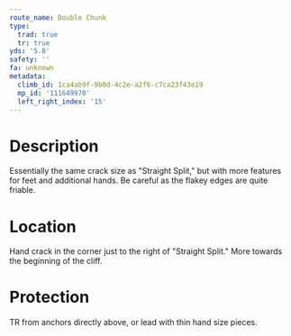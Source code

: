 ```yaml
---
route_name: Double Chunk
type:
  trad: true
  tr: true
yds: '5.8'
safety: ''
fa: unknown
metadata:
  climb_id: 1ca4ab9f-9b0d-4c2e-a2f6-c7ca23f43e19
  mp_id: '111649970'
  left_right_index: '15'
---
```

# Description
Essentially the same crack size as "Straight Split," but with more features for feet and additional hands. Be careful as the flakey edges are quite friable.

# Location
Hand crack in the corner just to the right of "Straight Split." More towards the beginning of the cliff.

# Protection
TR from anchors directly above, or lead with thin hand size pieces.
